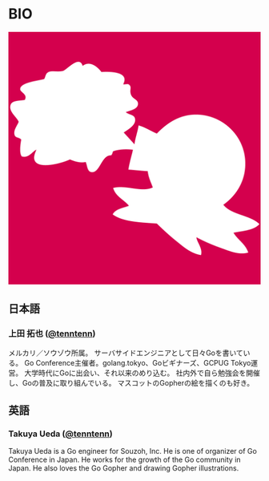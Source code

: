 # BIO

![logo](logo.png)

## 日本語

### 上田 拓也 ([@tenntenn](https://twitter.com))

メルカリ／ソウゾウ所属。
サーバサイドエンジニアとして日々Goを書いている。
Go Conference主催者。golang.tokyo、Goビギナーズ、GCPUG Tokyo運営。
大学時代にGoに出会い、それ以来のめり込む。
社内外で自ら勉強会を開催し、Goの普及に取り組んでいる。
マスコットのGopherの絵を描くのも好き。

## 英語

### Takuya Ueda ([@tenntenn](https://twitter.com))

Takuya Ueda is a Go engineer for Souzoh, Inc.
He is one of organizer of Go Conference in Japan.
He works for the growth of the Go community in Japan.
He also loves the Go Gopher and drawing Gopher illustrations.
